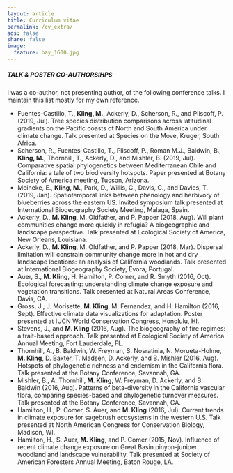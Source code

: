 ```yaml
---
layout: article
title: Curriculum vitae
permalink: /cv_extra/
ads: false
share: false
image:
  feature: bay_1600.jpg
---
```



##### TALK & POSTER CO-AUTHORSIHPS

I was a co-author, not presenting author, of the following conference talks. I maintain this list mostly for my own reference.

* Fuentes-Castillo, T., **Kling, M.**, Ackerly, D., Scherson, R., and Pliscoff, P. (2019, Jul). Tree species distribution comparisons across latitudinal gradients on the Pacific coasts of North and South America under climate change. Talk presented at Species on the Move, Kruger, South Africa.
* Scherson, R., Fuentes-Castillo, T., Pliscoff, P., Roman M.J., Baldwin, B., **Kling, M.**, Thornhill, T., Ackerly, D., and Mishler, B. (2019, Jul). Comparative spatial phylogenetics between Mediterranean Chile and California: a tale of two biodiversity hotspots. Paper presented at Botany Society of America meeting, Tucson, Arizona.
* Meineke, E., **Kling, M.**, Park, D., Willis, C., Davis, C., and Davies, T. (2019, Jan). Spatiotemporal links between phenology and herbivory of blueberries across the eastern US. Invited symposium talk presented at International Biogeography Society Meeting, Malaga, Spain.
* Ackerly, D., **M. Kling**, M. Oldfather, and P. Papper (2018, Aug). Will plant communities change more quickly in refugia? A biogeographic and landscape perspective. Talk presented at Ecological Society of America, New Orleans, Louisiana.
* Ackerly, D., **M. Kling**, M. Oldfather, and P. Papper (2018, Mar). Dispersal limitation will constrain community change more in hot and dry landscape locations: an analysis of California woodlands. Talk presented at International Biogeography Society, Evora, Portugal.
* Auer, S., **M. Kling**, H. Hamilton, P. Comer, and R. Smyth (2016, Oct). Ecological forecasting: understanding climate change exposure and vegetation transitions. Talk presented at Natural Areas Conference, Davis, CA.
* Gross, J., J. Morisette, **M. Kling**, M. Fernandez, and H. Hamilton (2016, Sept). Effective climate data visualizations for adaptation. Poster presented at IUCN World Conservation Congress, Honolulu, HI.
* Stevens, J., and **M. Kling** (2016, Aug). The biogeography of fire regimes: a trait-based approach. Talk presented at Ecological Society of America Annual Meeting, Fort Lauderdale, FL.
* Thornhill, A., B. Baldwin, W. Freyman, S. Nosratinia, N. Morueta-Holme, **M. Kling**,  D. Baxter, T. Madsen, D. Ackerly, and B. Mishler (2016, Aug). Hotspots of phylogenetic richness and endemism in the California flora. Talk presented at the Botany Conference, Savannah, GA.
* Mishler, B., A. Thornhill, **M. Kling**, W. Freyman, D. Ackerly, and B. Baldwin (2016, Aug). Patterns of beta-diversity in the California vascular flora, comparing species-based and phylogenetic turnover measures. Talk presented at the Botany Conference, Savannah, GA.
* Hamilton, H., P. Comer, S. Auer, and **M. Kling** (2016, Jul).  Current trends in climate exposure for sagebrush ecosystems in the western U.S. Talk presented at North American Congress for Conservation Biology, Madison, WI.
* Hamilton, H., S. Auer, **M. Kling**, and P. Comer (2015, Nov).  Influence of recent climate change exposure on Great Basin pinyon-juniper woodland and landscape vulnerability. Talk presented at Society of American Foresters Annual Meeting, Baton Rouge, LA.

